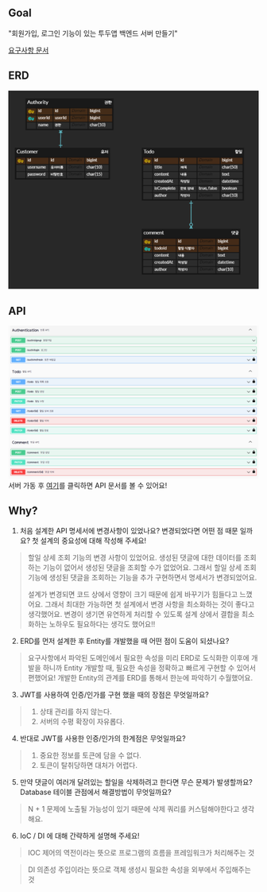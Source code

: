 ## Goal
"회원가입, 로그인 기능이 있는 투두앱 백엔드 서버 만들기"

[요구사항 문서](./과제요구사항.md)

## ERD
![erd](./docs/erd.png)

## API
![api](./docs/api.png)
서버 가동 후 [여기](http://localhost:8080/swagger-ui/index.html)를 클릭하면 API 문서를 볼 수 있어요!

## Why?
1. 처음 설계한 API 명세서에 변경사항이 있었나요?
   변경되었다면 어떤 점 때문 일까요? 첫 설계의 중요성에 대해 작성해 주세요!

> 할일 상세 조회 기능의 변경 사항이 있었어요. 
> 생성된 댓글에 대한 데이터를 조회하는 기능이 없어서 생성된 댓글을 조회할 수가 없었어요.
> 그래서 할일 상세 조회 기능에 생성된 댓글을 조회하는 기능을 추가 구현하면서 명세서가 변경되었어요.
> 
> 설계가 변경되면 코드 상에서 영향이 크기 때문에 쉽게 바꾸기가 힘들다고 느꼈어요.
> 그래서 최대한 가능하면 첫 설계에서 변경 사항을 최소화하는 것이 좋다고 생각했어요.
> 변경이 생기면 유연하게 처리할 수 있도록 설계 상에서 결합을 최소화하는 노하우도 필요하다는 생각도 했어요!!

2. ERD를 먼저 설계한 후 Entity를 개발했을 때 어떤 점이 도움이 되셨나요?

> 요구사항에서 파악된 도메인에서 필요한 속성을 미리 ERD로 도식화한 이후에 개발을 하니까
> Entity 개발할 때, 필요한 속성을 정확하고 빠르게 구현할 수 있어서 편했어요!
> 개발한 Entity의 관계를 ERD를 통해서 한눈에 파악하기 수월했어요.

3. JWT를 사용하여 인증/인가를 구현 했을 때의 장점은 무엇일까요?
> 1. 상태 관리를 하지 않는다.
> 2. 서버의 수평 확장이 자유롭다.

4. 반대로 JWT를 사용한 인증/인가의 한계점은 무엇일까요?
> 1. 중요한 정보를 토큰에 담을 수 없다.
> 2. 토큰이 탈취당하면 대처가 어렵다.

5. 만약 댓글이 여러개 달려있는 할일을 삭제하려고 한다면 무슨 문제가 발생할까요? Database 테이블 관점에서 해결방법이 무엇일까요?
> N + 1 문제에 노출될 가능성이 있기 때문에 삭제 쿼리를 커스텀해야한다고 생각해요.

6. IoC / DI 에 대해 간략하게 설명해 주세요!
> IOC
> 제어의 역전이라는 뜻으로 프로그램의 흐름을 프레임워크가 처리해주는 것

> DI
> 의존성 주입이라는 뜻으로 객체 생성시 필요한 속성을 외부에서 주입해주는 것

